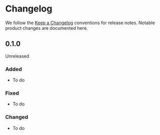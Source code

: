 # Changelog

We follow the
[Keep a Changelog](https://keepachangelog.com)
conventions for release notes. Notable product changes are documented here.

## 0.1.0

Unreleased

### Added

- To do

### Fixed

- To do

### Changed

- To do
